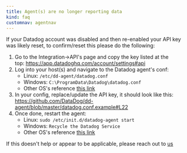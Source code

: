 ```yaml
---
title: Agent(s) are no longer reporting data
kind: faq
customnav: agentnav
---
```


If your Datadog account was disabled and then re-enabled your API key was likely reset, to confirm/reset this please do the following:
 
1. Go to the Integration->API's page and copy the key listed at the top: https://app.datadoghq.com/account/settings#api
 
2. Log into your host(s) and navigate to the Datadog agent's conf:
    * Linux: `/etc/dd-agent/datadog.conf`
    * Windows: `C:\ProgramData\Datadog\datadog.conf`
    * Other OS's reference [this link](/agent/faq/where-is-the-configuration-file-for-the-agent)
3. In your config, replace/update the API key, it should look like this:
https://github.com/DataDog/dd-agent/blob/master/datadog.conf.example#L22
4. Once done, restart the agent:
    * Linux: `sudo /etc/init.d/datadog-agent start`
    * Windows: `Recycle the Datadog Service`
    * Other OS's reference [this link](/agent/faq/start-stop-restart-the-datadog-agent)

If this doesn't help or appear to be applicable, please reach out to [us](/help)
